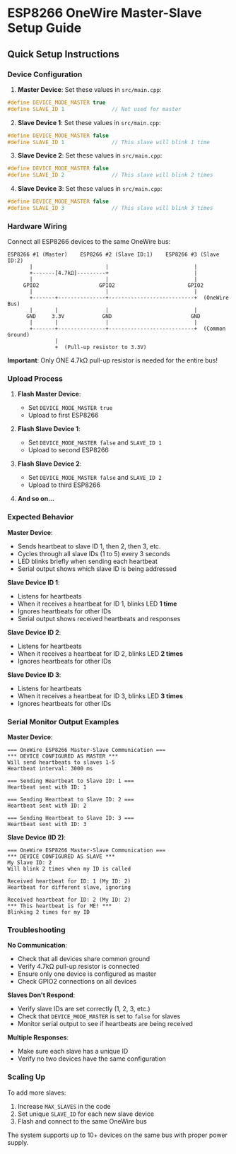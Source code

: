 # ESP8266 OneWire Master-Slave Setup Guide

## Quick Setup Instructions

### Device Configuration

1. **Master Device**: Set these values in `src/main.cpp`:
```cpp
#define DEVICE_MODE_MASTER true
#define SLAVE_ID 1               // Not used for master
```

2. **Slave Device 1**: Set these values in `src/main.cpp`:
```cpp
#define DEVICE_MODE_MASTER false
#define SLAVE_ID 1               // This slave will blink 1 time
```

3. **Slave Device 2**: Set these values in `src/main.cpp`:
```cpp
#define DEVICE_MODE_MASTER false
#define SLAVE_ID 2               // This slave will blink 2 times
```

4. **Slave Device 3**: Set these values in `src/main.cpp`:
```cpp
#define DEVICE_MODE_MASTER false
#define SLAVE_ID 3               // This slave will blink 3 times
```

### Hardware Wiring

Connect all ESP8266 devices to the same OneWire bus:

```
ESP8266 #1 (Master)    ESP8266 #2 (Slave ID:1)    ESP8266 #3 (Slave ID:2)
       |                       |                           |
       +-------[4.7kΩ]---------+                           |
       |                       |                           |
     GPIO2                   GPIO2                       GPIO2
       |                       |                           |
       +-------+---------------+---------------------------+  (OneWire Bus)
       |       |               |                           |
      GND     3.3V            GND                         GND
       |       |               |                           |
       +-------+---------------+---------------------------+  (Common Ground)
               |
               +  (Pull-up resistor to 3.3V)
```

**Important**: Only ONE 4.7kΩ pull-up resistor is needed for the entire bus!

### Upload Process

1. **Flash Master Device**:
   - Set `DEVICE_MODE_MASTER true`
   - Upload to first ESP8266

2. **Flash Slave Device 1**:
   - Set `DEVICE_MODE_MASTER false` and `SLAVE_ID 1`
   - Upload to second ESP8266

3. **Flash Slave Device 2**:
   - Set `DEVICE_MODE_MASTER false` and `SLAVE_ID 2`
   - Upload to third ESP8266

4. **And so on...**

### Expected Behavior

**Master Device**:
- Sends heartbeat to slave ID 1, then 2, then 3, etc.
- Cycles through all slave IDs (1 to 5) every 3 seconds
- LED blinks briefly when sending each heartbeat
- Serial output shows which slave ID is being addressed

**Slave Device ID 1**:
- Listens for heartbeats
- When it receives a heartbeat for ID 1, blinks LED **1 time**
- Ignores heartbeats for other IDs
- Serial output shows received heartbeats and responses

**Slave Device ID 2**:
- Listens for heartbeats
- When it receives a heartbeat for ID 2, blinks LED **2 times**
- Ignores heartbeats for other IDs

**Slave Device ID 3**:
- Listens for heartbeats
- When it receives a heartbeat for ID 3, blinks LED **3 times**
- Ignores heartbeats for other IDs

### Serial Monitor Output Examples

**Master Device**:
```
=== OneWire ESP8266 Master-Slave Communication ===
*** DEVICE CONFIGURED AS MASTER ***
Will send heartbeats to slaves 1-5
Heartbeat interval: 3000 ms

=== Sending Heartbeat to Slave ID: 1 ===
Heartbeat sent with ID: 1

=== Sending Heartbeat to Slave ID: 2 ===
Heartbeat sent with ID: 2

=== Sending Heartbeat to Slave ID: 3 ===
Heartbeat sent with ID: 3
```

**Slave Device (ID 2)**:
```
=== OneWire ESP8266 Master-Slave Communication ===
*** DEVICE CONFIGURED AS SLAVE ***
My Slave ID: 2
Will blink 2 times when my ID is called

Received heartbeat for ID: 1 (My ID: 2)
Heartbeat for different slave, ignoring

Received heartbeat for ID: 2 (My ID: 2)
*** This heartbeat is for ME! ***
Blinking 2 times for my ID
```

### Troubleshooting

**No Communication**:
- Check that all devices share common ground
- Verify 4.7kΩ pull-up resistor is connected
- Ensure only one device is configured as master
- Check GPIO2 connections on all devices

**Slaves Don't Respond**:
- Verify slave IDs are set correctly (1, 2, 3, etc.)
- Check that `DEVICE_MODE_MASTER` is set to `false` for slaves
- Monitor serial output to see if heartbeats are being received

**Multiple Responses**:
- Make sure each slave has a unique ID
- Verify no two devices have the same configuration

### Scaling Up

To add more slaves:
1. Increase `MAX_SLAVES` in the code
2. Set unique `SLAVE_ID` for each new slave device
3. Flash and connect to the same OneWire bus

The system supports up to 10+ devices on the same bus with proper power supply.

